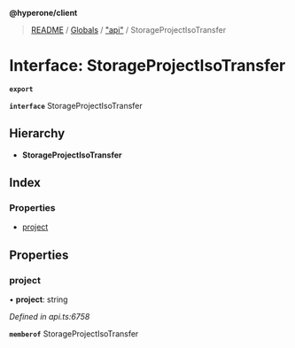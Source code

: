 **@hyperone/client**

> [README](../README.md) / [Globals](../globals.md) / ["api"](../modules/_api_.md) / StorageProjectIsoTransfer

# Interface: StorageProjectIsoTransfer

**`export`** 

**`interface`** StorageProjectIsoTransfer

## Hierarchy

* **StorageProjectIsoTransfer**

## Index

### Properties

* [project](_api_.storageprojectisotransfer.md#project)

## Properties

### project

•  **project**: string

*Defined in api.ts:6758*

**`memberof`** StorageProjectIsoTransfer
